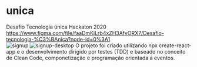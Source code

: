 # unica
Desafio Tecnologia única Hackaton 2020  
https://www.figma.com/file/faaDmKjLrb4xZH3AfvORX7/Desafio-tecnologia-%C3%BAnica?node-id=0%3A1  
![signup](https://user-images.githubusercontent.com/68132361/100518493-9e7ca880-3170-11eb-8de0-a1b34078375d.JPG)
![signup-desktop](https://user-images.githubusercontent.com/68132361/100518503-aa686a80-3170-11eb-9706-04b8ce1a6ea7.JPG)
O projeto foi criado utilizando npx create-react-app e o desenvolvimento dirigido por testes (TDD) e baseado no conceito de Clean Code, componetização e programação orientada a eventos.


